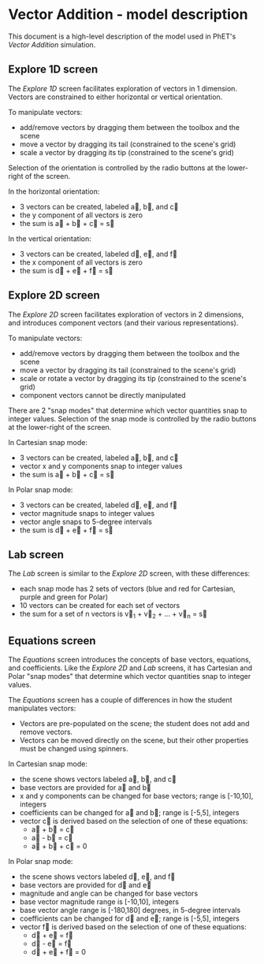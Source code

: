 # Vector Addition - model description

This document is a high-level description of the model used in PhET's _Vector Addition_ simulation.

## Explore 1D screen

The _Explore 1D_ screen facilitates exploration of vectors in 1 dimension. Vectors are constrained to either horizontal
or vertical orientation.

To manipulate vectors:

* add/remove vectors by dragging them between the toolbox and the scene
* move a vector by dragging its tail (constrained to the scene's grid)
* scale a vector by dragging its tip (constrained to the scene's grid)

Selection of the orientation is controlled by the radio buttons at the lower-right of the screen.

In the horizontal orientation:

* 3 vectors can be created, labeled a&#8407;, b&#8407;, and c&#8407;
* the y component of all vectors is zero
* the sum is a&#8407; + b&#8407; + c&#8407; = s&#8407;

In the vertical orientation:

* 3 vectors can be created, labeled d&#8407;, e&#8407;, and f&#8407;
* the x component of all vectors is zero
* the sum is d&#8407; + e&#8407; + f&#8407; = s&#8407;

## Explore 2D screen

The _Explore 2D_ screen facilitates exploration of vectors in 2 dimensions, and introduces component vectors (and their
various representations).

To manipulate vectors:

* add/remove vectors by dragging them between the toolbox and the scene
* move a vector by dragging its tail (constrained to the scene's grid)
* scale or rotate a vector by dragging its tip (constrained to the scene's grid)
* component vectors cannot be directly manipulated

There are 2 "snap modes" that determine which vector quantities snap to integer values. Selection of the snap mode is
controlled by the radio buttons at the lower-right of the screen.

In Cartesian snap mode:

* 3 vectors can be created, labeled a&#8407;, b&#8407;, and c&#8407;
* vector x and y components snap to integer values
* the sum is a&#8407; + b&#8407; + c&#8407; = s&#8407;

In Polar snap mode:

* 3 vectors can be created, labeled d&#8407;, e&#8407;, and f&#8407;
* vector magnitude snaps to integer values
* vector angle snaps to 5-degree intervals
* the sum is d&#8407; + e&#8407; + f&#8407; = s&#8407;

## Lab screen

The _Lab_ screen is similar to the _Explore 2D_ screen, with these differences:

* each snap mode has 2 sets of vectors (blue and red for Cartesian, purple and green for Polar)
* 10 vectors can be created for each set of vectors
* the sum for a set of n vectors is v&#8407;<sub>1</sub> + v&#8407;<sub>2</sub> + ... + v&#8407;<sub>n</sub> = s&#8407;

## Equations screen

The _Equations_ screen introduces the concepts of base vectors, equations, and coefficients. Like the _Explore 2D_ and
_Lab_ screens, it has Cartesian and Polar "snap modes" that determine which vector quantities snap to integer values.

The _Equations_ screen has a couple of differences in how the student manipulates vectors:

* Vectors are pre-populated on the scene; the student does not add and remove vectors.
* Vectors can be moved directly on the scene, but their other properties must be changed using spinners.

In Cartesian snap mode:

* the scene shows vectors labeled a&#8407;, b&#8407;, and c&#8407;
* base vectors are provided for a&#8407; and b&#8407;
* x and y components can be changed for base vectors; range is [-10,10], integers
* coefficients can be changed for a&#8407; and b&#8407;; range is [-5,5], integers
* vector c&#8407; is derived based on the selection of one of these equations:
  * a&#8407; + b&#8407; = c&#8407;
  * a&#8407; - b&#8407; = c&#8407;
  * a&#8407; + b&#8407; + c&#8407; = 0

In Polar snap mode:

* the scene shows vectors labeled d&#8407;, e&#8407;, and f&#8407;
* base vectors are provided for d&#8407; and e&#8407;
* magnitude and angle can be changed for base vectors
* base vector magnitude range is [-10,10], integers
* base vector angle range is [-180,180] degrees, in 5-degree intervals
* coefficients can be changed for d&#8407; and e&#8407;; range is [-5,5], integers
* vector f&#8407; is derived based on the selection of one of these equations:
  * d&#8407; + e&#8407; = f&#8407;
  * d&#8407; - e&#8407; = f&#8407;
  * d&#8407; + e&#8407; + f&#8407; = 0
